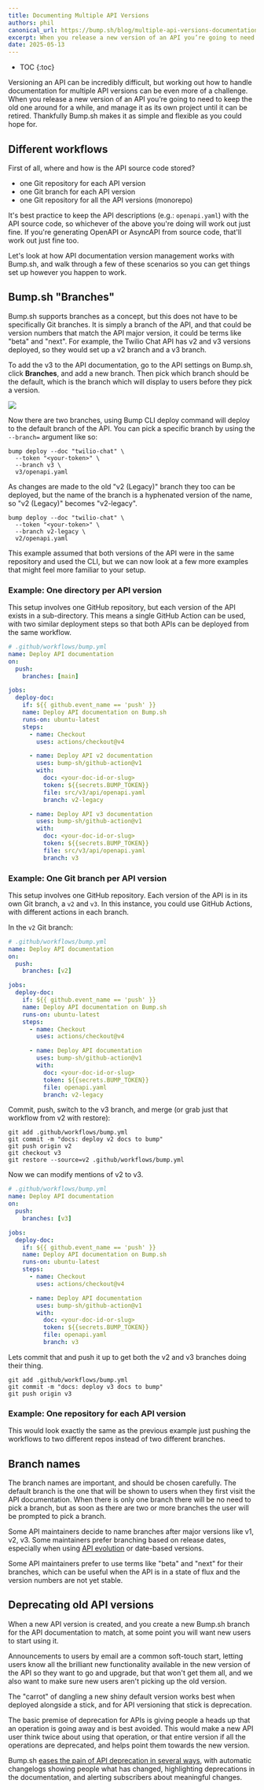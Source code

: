 ```yaml
---
title: Documenting Multiple API Versions
authors: phil
canonical_url: https://bump.sh/blog/multiple-api-versions-documentation
excerpt: When you release a new version of an API you’re going to need to keep the old one around for a while, and keep the documentation up to date until it can be retired.
date: 2025-05-13
---
```

- TOC
{:toc}

Versioning an API can be incredibly difficult, but working out how to handle documentation for multiple API versions can be even more of a challenge. When you release a new version of an API you’re going to need to keep the old one around for a while, and manage it as its own project until it can be retired. Thankfully Bump.sh makes it as simple and flexible as you could hope for. 

## Different workflows

First of all, where and how is the API source code stored? 

- one Git repository for each API version
- one Git branch for each API version
- one Git repository for all the API versions (monorepo)

It's best practice to keep the API descriptions (e.g.: `openapi.yaml`) with the API source code, so whichever of the above you're doing will work out just fine. If you're generating OpenAPI or AsyncAPI from source code, that'll work out just fine too. 

Let's look at how API documentation version management works with Bump.sh, and walk through a few of these scenarios so you can get things set up however you happen to work.

## Bump.sh "Branches"

Bump.sh supports branches as a concept, but this does not have to be specifically Git branches. It is simply a branch of the API, and that could be version numbers that match the API major version, it could be terms like "beta" and "next". For example, the Twilio Chat API has v2 and v3 versions deployed, so they would set up a v2 branch and a v3 branch.

To add the v3 to the API documentation, go to the API settings on Bump.sh, click **Branches**, and add a new branch. Then pick which branch should be the default, which is the branch which will display to users before they pick a version.

![](/images/guides/documenting-multiple-versions/set-branches.png)

Now there are two branches, using Bump CLI deploy command will deploy to the default branch of the API. You can pick a specific branch by using the `--branch=` argument like so:

```shell
bump deploy --doc "twilio-chat" \
  --token "<your-token>" \
  --branch v3 \
  v3/openapi.yaml
```

As changes are made to the old "v2 (Legacy)" branch they too can be deployed, but the name of the branch is a hyphenated version of the name, so "v2 (Legacy)" becomes "v2-legacy".

```shell
bump deploy --doc "twilio-chat" \
  --token "<your-token>" \
  --branch v2-legacy \
  v2/openapi.yaml
```

This example assumed that both versions of the API were in the same repository and used the CLI, but we can now look at a few more examples that might feel more familiar to your setup.

### Example: One directory per API version

This setup involves one GitHub repository, but each version of the API exists in a sub-directory. This means a single GitHub Action can be used, with two similar deployment steps so that both APIs can be deployed from the same workflow.

```yaml
# .github/workflows/bump.yml
name: Deploy API documentation
on:
  push:
    branches: [main]

jobs:
  deploy-doc:
    if: ${{ github.event_name == 'push' }}
    name: Deploy API documentation on Bump.sh
    runs-on: ubuntu-latest
    steps:
      - name: Checkout
        uses: actions/checkout@v4

      - name: Deploy API v2 documentation
        uses: bump-sh/github-action@v1
        with:
          doc: <your-doc-id-or-slug>
          token: ${{secrets.BUMP_TOKEN}}
          file: src/v3/api/openapi.yaml
          branch: v2-legacy

      - name: Deploy API v3 documentation
        uses: bump-sh/github-action@v1
        with:
          doc: <your-doc-id-or-slug>
          token: ${{secrets.BUMP_TOKEN}}
          file: src/v3/api/openapi.yaml
          branch: v3
```

### Example: One Git branch per API version

This setup involves one GitHub repository. Each version of the API is in its own
Git branch, a `v2` and `v3`. In this instance, you could use GitHub Actions,
with different actions in each branch.

In the `v2` Git branch:

```yaml
# .github/workflows/bump.yml
name: Deploy API documentation
on:
  push:
    branches: [v2]

jobs:
  deploy-doc:
    if: ${{ github.event_name == 'push' }}
    name: Deploy API documentation on Bump.sh
    runs-on: ubuntu-latest
    steps:
      - name: Checkout
        uses: actions/checkout@v4

      - name: Deploy API documentation
        uses: bump-sh/github-action@v1
        with:
          doc: <your-doc-id-or-slug>
          token: ${{secrets.BUMP_TOKEN}}
          file: openapi.yaml
          branch: v2-legacy
```

Commit, push, switch to the v3 branch, and merge (or grab just that workflow from v2 with restore):

```shell
git add .github/workflows/bump.yml
git commit -m "docs: deploy v2 docs to bump"
git push origin v2
git checkout v3
git restore --source=v2 .github/workflows/bump.yml
```

Now we can modify mentions of v2 to v3.

```yaml
# .github/workflows/bump.yml
name: Deploy API documentation
on:
  push:
    branches: [v3]

jobs:
  deploy-doc:
    if: ${{ github.event_name == 'push' }}
    name: Deploy API documentation on Bump.sh
    runs-on: ubuntu-latest
    steps:
      - name: Checkout
        uses: actions/checkout@v4

      - name: Deploy API documentation
        uses: bump-sh/github-action@v1
        with:
          doc: <your-doc-id-or-slug>
          token: ${{secrets.BUMP_TOKEN}}
          file: openapi.yaml
          branch: v3
```

Lets commit that and push it up to get both the v2 and v3 branches doing their thing.

```shell
git add .github/workflows/bump.yml
git commit -m "docs: deploy v3 docs to bump"
git push origin v3
```

### Example: One repository for each API version

This would look exactly the same as the previous example just pushing the workflows to two different repos instead of two different branches.

## Branch names

The branch names are important, and should be chosen carefully. The default branch is the one that will be shown to users when they first visit the API documentation. When there is only one branch there will be no need to pick a branch, but as soon as there are two or more branches the user will be prompted to pick a branch.

Some API maintainers decide to name branches after major versions like v1, v2, v3. Some maintainers prefer branching based on release dates, especially when using [API evolution](https://apisyouwonthate.com/blog/api-evolution-for-rest-http-apis/) or date-based versions.

Some API maintainers prefer to use terms like "beta" and "next" for their branches, which can be useful when the API is in a state of flux and the version numbers are not yet stable. 

## Deprecating old API versions

When a new API version is created, and you create a new Bump.sh branch for the API documentation to match, at some point you will want new users to start using it. 

Announcements to users by email are a common soft-touch start, letting users know all the brilliant new functionality available in the new version of the API so they want to go and upgrade, but that won't get them all, and we also want to make sure new users aren't picking up the old version. 

The "carrot" of dangling a new shiny default version works best when deployed alongside a stick, and for API versioning that stick is deprecation. 

The basic premise of deprecation for APIs is giving people a heads up that an operation is going away and is best avoided. This would make a new API user think twice about using that operation, or that entire version if all the operations are deprecated, and helps point them towards the new version.

Bump.sh [eases the pain of API deprecation in several ways](https://docs.bump.sh/guides/technical-writing/how-our-api-docs-can-ease-the-pain-of-api-deprecation/), with automatic changelogs showing people what has changed, highlighting deprecations in the documentation, and alerting subscribers about meaningful changes.
